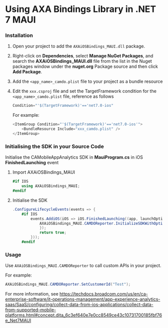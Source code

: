 # Using AXA Bindings Library in .NET 7 MAUI

### Installation

1. Open your project to add the `AXAiOSBindings_MAUI.dll` package.
2. Right-click on **Dependencies**, select **Manage NuGet Packages**, and search the **AXAiOSBindings_MAUI.dll** file from the list in the Nuget packages window under the **nuget.org** Package source and then click **Add Package**.
3. Add the `<app_name>_camdo.plist` file to your project as a bundle resource
4. Edit the `xxx.csproj` file and set the TargetFramework condition for the `<app_name>_camdo.plist` file, reference as follows
    ```csharp
    Condition="'$(TargetFramework)'=='net7.0-ios"
    ```

    For example:
    ```csharp
    <ItemGroup Condition="'$(TargetFramework)'=='net7.0-ios'">
        <BundleResource Include="xxx_camdo.plist" />
    </ItemGroup>
    ```

### Initialising the SDK in your Source Code

Initialise the CAMobileAppAnalytics SDK in **MauiProgram.cs** in iOS **FinishedLaunching** event 
1. Import AXAiOSBindings_MAUI
    ```csharp
    #if IOS
        using AXAiOSBindings_MAUI;
    #endif
    ``` 
2. Initialise the SDK
    ```csharp
    .ConfigureLifecycleEvents(events => {
        #if IOS
            events.AddiOS(iOS => iOS.FinishedLaunching((app, launchOptions) => {
                AXAiOSBindings_MAUI.CAMDOReporter.InitializeSDKWithOptions(AXAiOSBindings_MAUI.SDKOptions.SDKLogLevelVerbose, (_, __) => {LogEvent("SDK initialized successfully");
                });
                return true;
            }));
        #endif
    ``` 


### Usage

Use `AXAiOSBindings_MAUI.CAMDOReporter` to call custom APIs in your project.

For example:
```csharp
AXAiOSBindings_MAUI.CAMDOReporter.SetCustomerId("Test");
```

For more information, see https://techdocs.broadcom.com/us/en/ca-enterprise-software/it-operations-management/app-experience-analytics-saas/SaaS/configuring/collect-data-from-ios-applications/collect-data-from-supported-mobile-platforms.html#concept.dita_6c3ef640e7e0cc8549ce43c10731700185fbf76e_Net7MAUI
